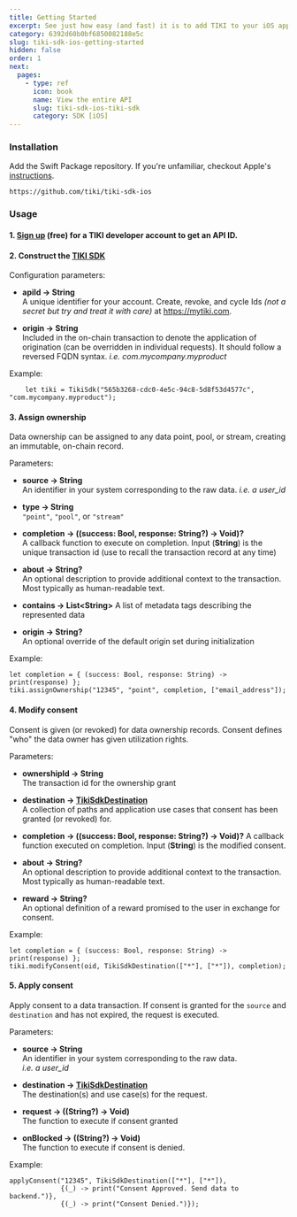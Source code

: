```yaml
---
title: Getting Started
excerpt: See just how easy (and fast) it is to add TIKI to your iOS app —drop in a data exchange to increase user opt-ins and lower risk.
category: 6392d60b0bf6850082188e5c
slug: tiki-sdk-ios-getting-started
hidden: false
order: 1
next:
  pages:
    - type: ref
      icon: book
      name: View the entire API
      slug: tiki-sdk-ios-tiki-sdk
      category: SDK [iOS]
---
```


### Installation

Add the Swift Package repository. If you're unfamiliar, checkout Apple's [instructions](https://developer.apple.com/documentation/xcode/adding-package-dependencies-to-your-app).

```
https://github.com/tiki/tiki-sdk-ios
```


### Usage

#### 1. [Sign up](https://console.mytiki.com) (free) for a TIKI developer account to get an API ID.

#### 2. Construct the [TIKI SDK](tiki-sdk-ios-tiki-sdk)

Configuration parameters:

- **apiId &#8594; String**   
A unique identifier for your account. Create, revoke, and cycle Ids _(not a secret but try and treat it with care)_ at https://mytiki.com.


- **origin &#8594; String**  
Included in the on-chain transaction to denote the application of origination (can be overridden in individual requests). It should follow a reversed FQDN syntax. _i.e. com.mycompany.myproduct_


Example:

```
    let tiki = TikiSdk("565b3268-cdc0-4e5c-94c8-5d8f53d4577c", "com.mycompany.myproduct");
```

#### 3. Assign ownership
Data ownership can be assigned to any data point, pool, or stream, creating an immutable, on-chain record.

Parameters:
- **source &#8594; String**  
An identifier in your system corresponding to the raw data. _i.e. a user_id_


- **type &#8594; String**  
`"point"`, `"pool"`, or `"stream"`


- **completion &#8594; ((success: Bool, response: String?) &#8594; Void)?**  
A callback function to execute on completion. Input (**String**) is the unique transaction id (use to recall the transaction record at any time)


- **about &#8594; String?**  
An optional description to provide additional context to the transaction. Most typically as human-readable text.


- **contains &#8594; List&lt;String>**
A list of metadata tags describing the represented data


- **origin &#8594; String?**  
An optional override of the default origin set during initialization


Example:

```
let completion = { (success: Bool, response: String) -> print(response) };
tiki.assignOwnership("12345", "point", completion, ["email_address"]);
```

#### 4. Modify consent
Consent is given (or revoked) for data ownership records. Consent defines "who" the data owner has given utilization rights.

Parameters:
- **ownershipId &#8594; String**  
The transaction id for the ownership grant


- **destination &#8594; [TikiSdkDestination](tiki-sdk-ios-tiki-sdk-destination)**  
A collection of paths and application use cases that consent has been granted (or revoked) for.


- **completion &#8594; ((success: Bool, response: String?) &#8594; Void)?**
A callback function executed on completion. Input (**String**) is the modified consent.


- **about &#8594; String?**  
An optional description to provide additional context to the transaction. Most typically as human-readable text.


- **reward &#8594; String?**  
An optional definition of a reward promised to the user in exchange for consent.


Example:
```
let completion = { (success: Bool, response: String) -> print(response) };
tiki.modifyConsent(oid, TikiSdkDestination(["*"], ["*"]), completion);
```

#### 5. Apply consent
Apply consent to a data transaction. If consent is granted for the `source` and `destination` and has not expired, the request is executed.

Parameters:
- **source &#8594; String**  
An identifier in your system corresponding to the raw data.  
_i.e. a user_id_


- **destination &#8594; [TikiSdkDestination](tiki-sdk-ios-tiki-sdk-destination)**  
The destination(s) and use case(s) for the request.


- **request &#8594; ((String?) &#8594; Void)**  
The function to execute if consent granted


- **onBlocked &#8594; ((String?) &#8594; Void)**  
The function to execute if consent is denied.


Example:
```
applyConsent("12345", TikiSdkDestination(["*"], ["*"]),
             {(_) -> print("Consent Approved. Send data to backend.")},
             {(_) -> print("Consent Denied.")});
```
